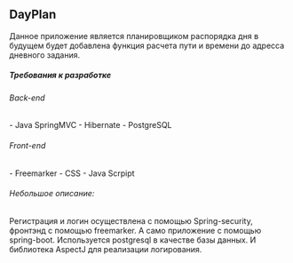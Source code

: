 <h2>DayPlan</h2>
Данное приложение является планировщиком распорядка дня в будущем будет добавлена функция расчета пути и времени до адресса дневного задания.
<h5>Требования к разработке</h5>
<h6>Back-end</h6>
- Java SpringMVC
- Hibernate
- PostgreSQL
<h6>Front-end</h6>
- Freemarker
- CSS
- Java Scrpipt

<h6>Небольшое описание: </h6>
Регистрация и логин осуществлена с помощью Spring-security, фронтэнд с помощью freemarker. 
А само приложение с помощью spring-boot. Используется postgresql в качестве базы данных. И библиотека AspectJ для реализации логирования.
